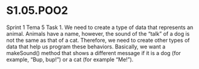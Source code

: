 # S1.05.POO2
Sprint 1 Tema 5
Task 1. We need to create a type of data that represents an animal. Animals have a name, however, the sound of the “talk” of a dog is not the same as that of a cat. Therefore, we need to create other types of data that help us program these behaviors. Basically, we want a makeSound() method that shows a different message if it is a dog (for example, “Bup, bup!”) or a cat (for example “Me!”).
